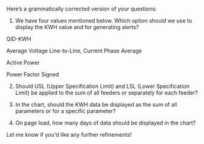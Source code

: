 Here’s a grammatically corrected version of your questions:

1. We have four values mentioned below. Which option should we use to display the KWH value and for generating alerts?

QID-KWH

Average Voltage Line-to-Line, Current Phase Average

Active Power

Power Factor Signed



2. Should USL (Upper Specification Limit) and LSL (Lower Specification Limit) be applied to the sum of all feeders or separately for each feeder?


3. In the chart, should the KWH data be displayed as the sum of all parameters or for a specific parameter?


4. On page load, how many days of data should be displayed in the chart?



Let me know if you'd like any further refinements!

